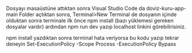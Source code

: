 Dosyayı masaüstüne attıktan sonra Visual Studio Code da doviz-kuru-app-main Folder açtıktan sonra, Terminal>New Terminal de dosyanın içinde olduktan sonra terminale ilk önce npm install (bazı yüklemesi gereken dosyalar vardır) ardından npm run dev yazıp localhost linkini görebilirisiniz.

npm install yazdıktan sonra terminal hata veriyorsa bu kodu yazıp tekrar deneyin Set-ExecutionPolicy -Scope Process -ExecutionPolicy Bypass

